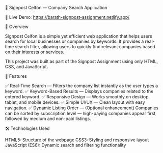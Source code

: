 📘 Signpost Celfon — Company Search Application

🔗 Live Demo: https://barath-signpost-assignment.netlify.app/

🧩 Overview

Signpost Celfon is a simple yet efficient web application that helps users search for local businesses or companies by keywords.
It provides a real-time search filter, allowing users to quickly find relevant companies based on their interests or services.

This project was built as part of the Signpost Assignment using only HTML, CSS, and JavaScript.

🚀 Features

✅ Real-Time Search — Filters the company list instantly as the user types a keyword.
✅ Keyword-Based Results — Displays companies related to the entered keyword.
✅ Responsive Design — Works smoothly on desktop, tablet, and mobile devices.
✅ Simple UI/UX — Clean layout with easy navigation.
✅ Dynamic Listing Order — (Optional enhancement) Companies can be sorted by subscription level — high-paying companies appear first, followed by medium and non-paid listings.

🛠️ Technologies Used

HTML5: Structure of the webpage
CSS3: Styling and responsive layout
JavaScript (ES6): Dynamic search and filtering functionality
